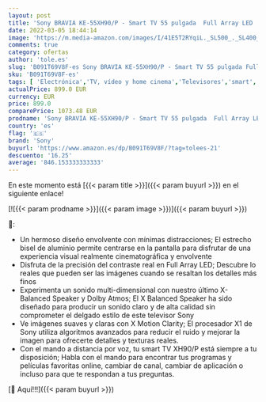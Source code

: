 ```yaml
---
layout: post
title: 'Sony BRAVIA KE-55XH90/P - Smart TV 55 pulgada  Full Array LED  4K Ultra HD  Alto Rango dinámico  HDR   Android TV  Negro'
date: 2022-03-05 18:44:14
image: 'https://m.media-amazon.com/images/I/41E5T2RYqiL._SL500_._SL400_.jpg'
comments: true
category: ofertas
author: 'tole.es'
slug: 'B091T69V8F-es Sony BRAVIA KE-55XH90/P - Smart TV 55 pulgada Full Array...'
sku: 'B091T69V8F-es'
tags: [ 'Electrónica','TV, vídeo y home cinema','Televisores','smart','sony','tv', ]
actualPrice: 899.0 EUR
currency: EUR
price: 899.0
comparePrice: 1073.48 EUR
prodname: 'Sony BRAVIA KE-55XH90/P - Smart TV 55 pulgada  Full Array LED  4K Ultra HD  Alto Rango dinámico  HDR   Android TV  Negro'
country: 'es'
flag: '🇪🇸'
brand: 'Sony'
buyurl: 'https://www.amazon.es/dp/B091T69V8F/?tag=tolees-21'
descuento: '16.25'
average: '846.153333333333'
---
```


En este momento está [{{< param title >}}]({{< param buyurl >}}) en el siguiente enlace!

[![{{< param prodname >}}]({{< param image >}})]({{< param buyurl >}})

🔎:

- Un hermoso diseño envolvente con mínimas distracciones; El estrecho bisel de aluminio permite centrarse en la pantalla para disfrutar de una experiencia visual realmente cinematográfica y envolvente
- Disfruta de la precisión del contraste real en Full Array LED; Descubre lo reales que pueden ser las imágenes cuando se resaltan los detalles más finos
- Experimenta un sonido multi-dimensional con nuestro último X-Balanced Speaker y Dolby Atmos; El X Balanced Speaker ha sido diseñado para producir un sonido claro y de alta calidad sin comprometer el delgado estilo de este televisor Sony
- Ve imágenes suaves y claras con X Motion Clarity; El procesador X1 de Sony utiliza algoritmos avanzados para reducir el ruido y mejorar la imagen para ofrecerte detalles y texturas reales.
- Con el mando a distancia por voz, tu smart TV XH90/P está siempre a tu disposición; Habla con el mando para encontrar tus programas y películas favoritas online, cambiar de canal, cambiar de aplicación o incluso para que te respondan a tus preguntas.

[🛒 Aquí!!!]({{< param buyurl >}})
